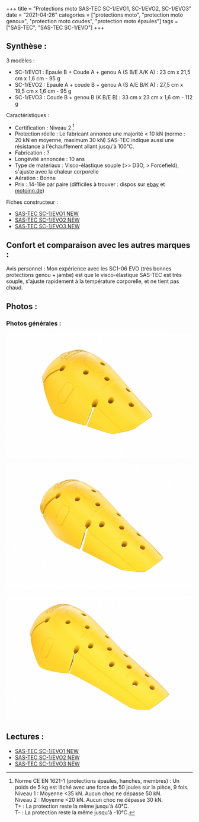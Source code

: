 +++
title = "Protections moto SAS-TEC SC-1/EVO1, SC-1/EVO2, SC-1/EVO3"
date = "2021-04-26"
categories = ["protections moto", "protection moto genoux", "protection moto coudes", "protection moto épaules"]
tags = ["SAS-TEC", "SAS-TEC SC-1/EVO"]
+++

Synthèse :
----------

3 modèles :

- SC-1/EVO1 : Epaule B + Coude A + genou A (S B/E A/K A) : 23 cm x 21,5 cm x 1,6 cm - 95 g
- SC-1/EVO2 : Epaule A + coude B + genou A (S A/E B/K A) : 27,5 cm x 19,5 cm x 1,6 cm - 95 g
- SC-1/EVO3 : Coude B + genou B (K B/E B) : 33 cm x 23 cm x 1,6 cm - 112 g

Caractéristiques :

- Certification : Niveau 2 [^1]
- Protection réelle : Le fabricant annonce une majorité < 10 kN (norme : 20 kN en moyenne, maximum 30 kN) SAS-TEC indique aussi une résistance à l'échauffement allant jusqu'à 100°C.
- Fabrication : ?
- Longévité annoncée : 10 ans
- Type de matériaux : Visco-élastique souple (>> D3O, > Forcefield), s'ajuste avec la chaleur corporelle
- Aération : Bonne
- Prix : 14-18e par paire (difficiles à trouver : dispos sur [ebay](https://www.ebay.fr/sch/i.html?_from=R40&_nkw=sas+tec+evo&_sacat=0&LH_PrefLoc=3&_sop=15) et [motoinn.de](https://www.motoin.de/search.php?keywords=evo&manuid%5B%5D=79))

Fiches constructeur :

- [SAS-TEC SC-1/EVO1 NEW](https://www.sas-tec.de/en/products/sc-1-evo1/)
- [SAS-TEC SC-1/EVO2 NEW](https://www.sas-tec.de/en/products/sc-1-evo2/)
- [SAS-TEC SC-1/EVO3 NEW](https://www.sas-tec.de/en/products/sc-1-evo3/)


Confort et comparaison avec les autres marques : 
------------------------------------------------

Avis personnel : Mon expérience avec les SC1-06 EVO (très bonnes protections genou + jambe) est que le visco-élastique SAS-TEC est très souple, s'ajuste rapidement à la température corporelle, et ne tient pas chaud.

Photos :
--------

### Photos générales :

![sastec-sc1-evo1-new__EA-KA-SB_niv2__source_sastec.jpg](sastec-sc1-evo1-new__EA-KA-SB_niv2__source_sastec.jpg)

![sastec-sc1-evo2-new__EA-KB-SA_niv2__source_sastec.jpg](sastec-sc1-evo2-new__EA-KB-SA_niv2__source_sastec.jpg)

![sastec-sc1-evo3-new__EB-KB_niv2__source_sastec.jpg](sastec-sc1-evo3-new__EB-KB_niv2__source_sastec.jpg)


Lectures :
----------

- [SAS-TEC SC-1/EVO1 NEW](https://www.sas-tec.de/en/products/sc-1-evo1/)
- [SAS-TEC SC-1/EVO2 NEW](https://www.sas-tec.de/en/products/sc-1-evo2/)
- [SAS-TEC SC-1/EVO3 NEW](https://www.sas-tec.de/en/products/sc-1-evo3/)


[^1]: Norme CE EN 1621-1 (protections épaules, hanches, membres) : Un poids de 5 kg est lâché avec une force de 50 joules sur la pièce, 9 fois.<br />
Niveau 1 : Moyenne <35 kN. Aucun choc ne dépasse 50 kN.<br />
Niveau 2 : Moyenne <20 kN. Aucun choc ne dépasse 30 kN.<br />
T+ : La protection reste la même jusqu'à 40°C.<br />
T- : La protection reste la même jusqu'à -10°C.
